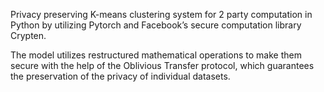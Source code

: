 Privacy preserving K-means clustering system for 2 party computation in Python by utilizing 
Pytorch and Facebook’s secure computation library Crypten.

The model utilizes restructured mathematical operations to make them secure with the help of
the Oblivious Transfer protocol, which guarantees the preservation of the privacy of individual datasets.
